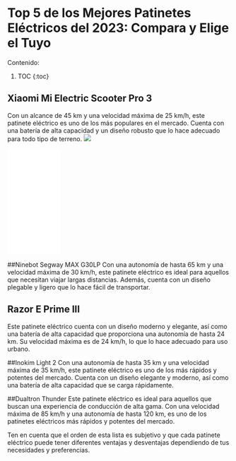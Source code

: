 # Top 5 de los Mejores Patinetes Eléctricos del 2023: Compara y Elige el Tuyo

Contenido:
1. TOC
{:toc}

## Xiaomi Mi Electric Scooter Pro 3
Con un alcance de 45 km y una velocidad máxima de 25 km/h, este patinete eléctrico es uno de los más populares en el mercado. Cuenta con una batería de alta capacidad y un diseño robusto que lo hace adecuado para todo tipo de terreno.
![](/images/xiapro3.jpg)
<iframe sandbox="allow-popups allow-scripts allow-modals allow-forms allow-same-origin" style="width:120px;height:240px;" marginwidth="0" marginheight="0" scrolling="no" frameborder="0" src="//rcm-eu.amazon-adsystem.com/e/cm?lt1=_blank&bc1=000000&IS2=1&bg1=FFFFFF&fc1=000000&lc1=0000FF&t=yass0de-21&language=es_ES&o=30&p=8&l=as4&m=amazon&f=ifr&ref=as_ss_li_til&asins=B0B7NT5LK8&linkId=afd1349d6bc11b0bb51af45187d01ad0"></iframe>


##Ninebot Segway MAX G30LP
Con una autonomía de hasta 65 km y una velocidad máxima de 30 km/h, este patinete eléctrico es ideal para aquellos que necesitan viajar largas distancias. Además, cuenta con un diseño plegable y ligero que lo hace fácil de transportar.

## Razor E Prime III
Este patinete eléctrico cuenta con un diseño moderno y elegante, así como una batería de alta capacidad que proporciona una autonomía de hasta 24 km. Su velocidad máxima es de 24 km/h, lo que lo hace adecuado para uso urbano.

##Inokim Light 2
Con una autonomía de hasta 35 km y una velocidad máxima de 35 km/h, este patinete eléctrico es uno de los más rápidos y potentes del mercado. Cuenta con un diseño elegante y moderno, así como una batería de alta capacidad que se carga rápidamente.

##Dualtron Thunder
Este patinete eléctrico es ideal para aquellos que buscan una experiencia de conducción de alta gama. Con una velocidad máxima de 85 km/h y una autonomía de hasta 120 km, es uno de los patinetes eléctricos más rápidos y potentes del mercado.


Ten en cuenta que el orden de esta lista es subjetivo y que cada patinete eléctrico puede tener diferentes ventajas y desventajas dependiendo de tus necesidades y preferencias.



[^1]: This is the footnote.
